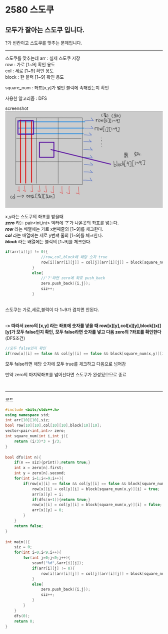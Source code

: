 # 2580 스도쿠

## 모두가 잘아는 스도쿠 입니다.

<p> ?가 빈칸이고 스도쿠를 맞추는 문제입니다.

---

스도쿠를 맞추는데 
arr : 실제 스도쿠 저장<br/>
row : 가로 [1~9] 확인 용도<br/>
col : 세로 [1~9] 확인 용도<br/>
block : 한 블럭 [1~9] 확인 용도<br/>

square_num : 좌표[x,y]가 몇번 블럭에 속해있는지 확인<br/>

사용한 알고리즘 : DFS<br/>

screenshot
![screensh](pic.jpg)

x,y라는 스도쿠의 좌표를 받을때<br/> 
**_zero_** 라는 pair<int,int> 벡터에 '?'가 나온곳의 좌표를 넣는다.<br/>
**_row_** 라는 배열에는 가로 x번째줄의 [1~9]를 체크한다.<br/>
**_col_** 라는 배열에는 세로 y번쨰 줄의 [1~9]를 체크한다.<br/>
**_block_** 라는 배열에는 블럭의 [1~9]를 체크한다.<br/>
```c++
if(arr[i][j] != 0){
                //row,col,block에 해당 숫자 true
                row[i][arr[i][j]] = col[j][arr[i][j]] = block[square_num(i,j)][arr[i][j]] = true;
            }
            else{
                //'?'라면 zero에 좌표 push_back
                zero.push_back({i,j});
                siz++;
            }
```
<br/>
스도쿠는 가로,세로,블럭이 다 1~9가 겹치면 안된다.<br/>
<br/>

**-> 따라서 zero의 [x,y] 라는 좌표에 숫자를 넣을 때  row[x][y],col[x][y],block[(x)][y]가 모두 false인지 확인, 모두 false라면 숫자를 넣고 다음 zero의 ?좌표를 확인한다**
(DFS조건)
<br/>

```c++
//모두 false인지 확인
if(row[x][i] == false && col[y][i] == false && block[square_num(x,y)][i] == false)
```

모두 false라면 해당 숫자에 모두 true를 체크하고 다음으로 넘어감

만약 zero의 마지막좌표를 넘어선다면 스도쿠가 완성됬으므로 종료


<br/>

---
코드
```c++
#include <bits/stdc++.h>
using namespace std;
int arr[10][10],siz;
bool row[10][10],col[10][10],block[10][10];
vector<pair<int,int>> zero;
int square_num(int i,int j){
    return (i/3)*3 + j/3;
}

bool dfs(int n){
    if(n == siz){print();return true;}
    int x = zero[n].first;
    int y = zero[n].second;
    for(int i=1;i<=9;i++){
        if(row[x][i] == false && col[y][i] == false && block[square_num(x,y)][i] == false){
            row[x][i] = col[y][i] = block[square_num(x,y)][i] = true;
            arr[x][y] = i;
            if(dfs(n+1)){return true;}
            row[x][i] = col[y][i] = block[square_num(x,y)][i] = false;
            arr[x][y] = 0;
        }
    }
    return false;
}

int main(){
    siz = 0;
    for(int i=0;i<9;i++){
        for(int j=0;j<9;j++){
            scanf("%d",&arr[i][j]);
            if(arr[i][j] != 0){
                row[i][arr[i][j]] = col[j][arr[i][j]] = block[square_num(i,j)][arr[i][j]] = true;
            }
            else{
                zero.push_back({i,j});
                siz++;
            }
        }
    }
    dfs(0);
    return 0;
}
```
